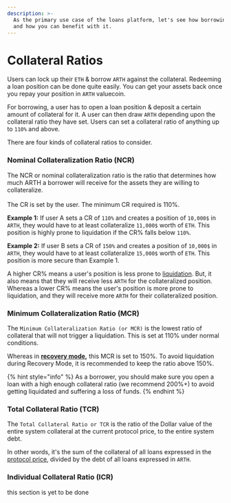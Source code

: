 ```yaml
---
description: >-
  As the primary use case of the loans platform, let's see how borrowing works
  and how you can benefit with it.
---
```


# Collateral Ratios

Users can lock up their `ETH` & borrow `ARTH` against the collateral. Redeeming a loan position can be done quite easily. You can get your assets back once you repay your position in `ARTH` valuecoin.

For borrowing, a user has to open a loan position & deposit a certain amount of collateral for it. A user can then draw `ARTH` depending upon the collateral ratio they have set. Users can set a collateral ratio of anything up to `110%` and above.

There are four kinds of collateral ratios to consider.

### Nominal Collateralization Ratio (NCR)

The NCR or nominal collateralization ratio is the ratio that determines how much ARTH a borrower will receive for the assets they are willing to collateralize.\
\
The CR is set by the user. The minimum CR required is 110%.

**Example 1:** If user A sets a CR of `110%` and creates a position of `10,000$` in `ARTH`, they would have to at least collateralize `11,000$` worth of `ETH`. This position is highly prone to liquidation if the CR% falls below `110%`.

**Example 2:** If user B sets a CR of `150%` and creates a position of `10,000$` in `ARTH`, they would have to at least collateralize `15,000$` worth of `ETH`. This position is more secure than Example 1.

A higher CR% means a user's position is less prone to [liquidation](liquidations.md). But, it also means that they will receive less `ARTH` for the collateralized position. Whereas a lower CR% means the user's position is more prone to liquidation, and they will receive more `ARTH` for their collateralized position.

### Minimum Collateralization Ratio (MCR)

The `Minimum Collateralization Ratio (or MCR)` is the lowest ratio of collateral that will not trigger a liquidation. This is set at 110% under normal conditions.

Whereas in [**recovery mode**](recovery-mode.md)**,** this MCR is set to 150%. To avoid liquidation during Recovery Mode, it is recommended to keep the ratio above 150%.

{% hint style="info" %}
As a borrower, you should make sure you open a loan with a high enough collateral ratio (we recommend 200%+) to avoid getting liquidated and suffering a loss of funds.
{% endhint %}

### Total Collateral Ratio (TCR)

The `Total Collateral Ratio or TCR` is the ratio of the Dollar value of the entire system collateral at the current protocol price, to the entire system debt.&#x20;

In other words, it's the sum of the collateral of all loans expressed in the [protocol price](../target-price-for-arth.md), divided by the debt of all loans expressed in `ARTH`.

### Individual Collateral Ratio (ICR)

this section is yet to be done



